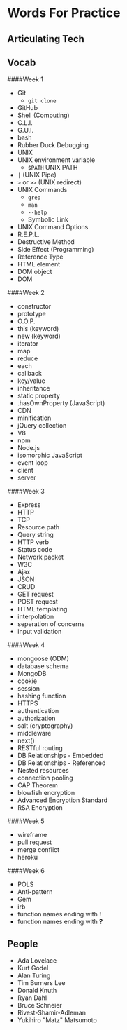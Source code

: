 # Words For Practice
## Articulating Tech


## Vocab

####Week 1
* Git
  * `git clone`
* GitHub
* Shell (Computing)
* C.L.I.
* G.U.I. 
* bash
* Rubber Duck Debugging
* UNIX
* UNIX environment variable
  * `$PATH` UNIX PATH
* `|` (UNIX Pipe)
* `>` or `>>` (UNIX redirect)
* UNIX Commands
  * `grep`
  * `man`
  * `--help`
  * Symbolic Link
* UNIX Command Options
* R.E.P.L.
* Destructive Method
* Side Effect (Programming)
* Reference Type
* HTML element
* DOM object
* DOM

####Week 2
* constructor
* prototype
* O.O.P.
* this (keyword)
* new (keyword)
* iterator
* map
* reduce
* each
* callback
* key/value
* inheritance
* static property
* .hasOwnProperty (JavaScript)
* CDN
* minification
* jQuery collection
* V8
* npm
* Node.js
* isomorphic JavaScript
* event loop
* client
* server


####Week 3
* Express
* HTTP
* TCP
* Resource path
* Query string
* HTTP verb
* Status code
* Network packet
* W3C
* Ajax
* JSON
* CRUD
* GET request
* POST request
* HTML templating
* interpolation
* seperation of concerns
* input validation

####Week 4
* mongoose (ODM)
* database schema
* MongoDB 
* cookie
* session
* hashing function
* HTTPS 
* authentication
* authorization
* salt (cryptography)
* middleware
* next()
* RESTful routing
* DB Relationships - Embedded
* DB Relationships - Referenced
* Nested resources
* connection pooling
* CAP Theorem
* blowfish encryption
* Advanced Encryption Standard
* RSA Encryption


####Week 5
* wireframe 
* pull request
* merge conflict
* heroku


####Week 6
* POLS
* Anti-pattern
* Gem
* irb
* function names ending with **!**
* function names ending with **?**


## People

* Ada Lovelace
* Kurt Godel
* Alan Turing
* Tim Burners Lee
* Donald Knuth
* Ryan Dahl
* Bruce Schneier
* Rivest-Shamir-Adleman
* Yukihiro "Matz" Matsumoto





